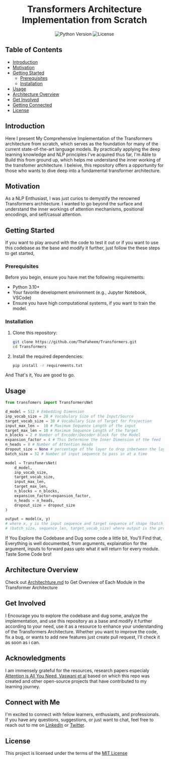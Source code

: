 <h1 align="center"> Transformers Architecture Implementation from Scratch </h1>

<p align="center">
  <img alt="Python Version" src="https://img.shields.io/badge/Python-3.x-blue.svg">
  <img alt="License" src="https://img.shields.io/badge/License-MIT-yellow.svg">
</p>

## Table of Contents

- [Introduction](#introduction)
- [Motivation](#motivation)
- [Getting Started](#getting-started)
  - [Prerequisites](#prerequisites)
  - [Installation](#installation)
- [Usage](#usage)
- [Architecture Overview](#architecture-overview)
- [Get Involved](#get-involved)
- [Getting Connected](#connect-with-me)
- [License](#license)

## Introduction

Here I present My Comprehensive Implementation of the Transformers architecture from scratch, which serves as the foundation for many of the current state-of-the-art language models. By practically applying the deep learning knowledge and NLP principles I've acquired thus far, I'm Able to Build this from ground up, which helps me understand the inner working of the transfomer architecture. I beleive, this repository offers a opportunity for those who wants to dive deep into a fundamental transformer architecture.


## Motivation

As a NLP Enthusiast, I was just curios to demystify the renowned Transformers architecture. I wanted to go beyond the surface and understand the inner workings of attention mechanisms, positional encodings, and self/casual attention.

## Getting Started

If you want to play around with the code to test it out or if you want to use this codebase as the base and modify it further, just follow the these steps to get started,
    
### Prerequisites

Before you begin, ensure you have met the following requirements:

- Python 3.10+
- Your favorite development environment (e.g., Jupyter Notebook, VSCode)
- Ensure you have high computational systems, if you want to train the model.

### Installation

1. Clone this repository:
   ```sh
   git clone https://github.com/TheFaheem/Transformers.git
   cd Transformers
   ```
2. Install the required dependencies:
    ```sh
    pip install -r requirements.txt
    ```
And That's it, You are good to go.

## Usage

```py
from transfomers import TransformersNet

d_model = 512 # Embedding Dimension
inp_vocab_size = 20 # Vocabulary Size of the Input/Source
target_vocab_size = 30 # Vocabulary Size of Target for Projection
input_max_len =  10 # Maximum Sequence Length of the input
target_max_len = 10 # Maximum Sequence Length of the Target
n_blocks = 2 # Number of Encoder/Decoder block for the Model
expansion_factor = 4 # This Determine the Inner Dimension of the feed forward layer
n_heads = 8 # Number of Attention Heads
dropout_size = None # percentage of the layer to drop inbetween the layers to prevent overfitting and stablize the training
batch_size = 32 # Number of input sequence to pass in at a time

model = TransfomersNet(
    d_model,
    inp_vocab_size,
    target_vocab_size,
    input_max_len,
    target_max_len,
    n_blocks = n_blocks,
    expansion_factor=expansion_factor,
    n_heads = n_heads,
    dropout_size = dropout_size
)

output = model(x, y)
# where x, y is the input sequence and target sequence of shape (batch_size, sequence_len) and returns output of shape
# (batch_size, sequence_len, target_vocab_size) where output is the probablity distribution for every word over entire target vocabulary.
```

If You Explore the Codebase and Dug some code a little bit, You'll Find that, Everything is well documented, from arguments, explaination for the argument, inputs to forward pass upto what it will return for every module. Taste Some Code bro!

## Architecture Overview

Check out [Architechture.md](https://github.com/TheFaheem/Transformers/blob/main/Architecture.md) to Get Overview of Each Module in the Transformer Architecture

## Get Involved

I Encourage you to explore the codebase and dug some, analyze the implementation, and use this repository as a base and modify it further according to your need, use it as a resource to enhance your understanding of the Transformers Architecture. Whether you want to improve the code, fix a bug, or wants to add new features just create pull request, I'll check it as soon as i can.

## Acknowledgments

I am immensely grateful for the resources, research papers especialy [Attention is All You Need, Vaswani et al](https://arxiv.org/abs/1706.03762) based on which this repo was created and other open-source projects that have contributed to my learning journey.

## Connect with Me

I'm excited to connect with fellow learners, enthusiasts, and professionals. If you have any questions, suggestions, or just want to chat, feel free to reach out to me on [LinkedIn](https://www.linkedin.com/in/thefaheem/) or [Twitter](https://twitter.com/faheem_nlp).

## License

This project is licensed under the terms of the [MIT License](https://github.com/TheFaheem/Transformers/blob/main/LICENSE)
